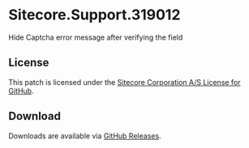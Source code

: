 # Sitecore.Support.319012
Hide Captcha error message after verifying the field

## License  
This patch is licensed under the [Sitecore Corporation A/S License for GitHub](https://github.com/sitecoresupport/Sitecore.Support.319012/blob/master/LICENSE).  

## Download  
Downloads are available via [GitHub Releases](https://github.com/sitecoresupport/Sitecore.Support.319012/releases).  
